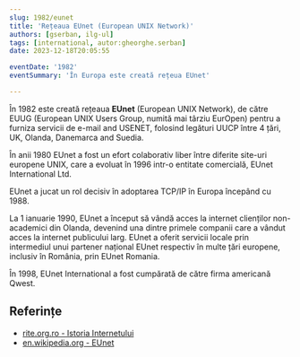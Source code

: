 ```yaml
---
slug: 1982/eunet
title: 'Rețeaua EUnet (European UNIX Network)'
authors: [gserban, ilg-ul]
tags: [international, autor:gheorghe.serban]
date: 2023-12-18T20:05:55

eventDate: '1982'
eventSummary: 'În Europa este creată rețeua EUnet'

---
```


În 1982 este creată rețeaua **EUnet** (European UNIX Network), de către
EUUG (European UNIX Users Group, numită mai târziu EurOpen)
pentru a furniza servicii de
e-mail and USENET, folosind legături UUCP între 4 țări, UK,
Olanda, Danemarca and Suedia.

<!-- truncate -->

În anii 1980 EUnet a fost un efort colaborativ liber între diferite
site-uri europene UNIX, care a evoluat în 1996 intr-o entitate comercială,
EUnet International Ltd.

EUnet a jucat un rol decisiv în adoptarea TCP/IP în Europa începând cu 1988.

La 1 ianuarie 1990, EUnet a început să vândă acces la internet clienților
non-academici din Olanda, devenind una dintre primele companii care a
vândut acces la internet publicului larg. EUnet a oferit servicii
locale prin intermediul unui partener național EUnet respectiv în
multe țări europene, inclusiv în România, prin EUnet Romania.

În 1998, EUnet International a fost cumpărată de către firma
americană Qwest.

## Referințe

- [rite.org.ro - Istoria Internetului](https://rite.org.ro/istoria-internetului/)
- [en.wikipedia.org - EUnet](https://en.wikipedia.org/wiki/EUnet)
